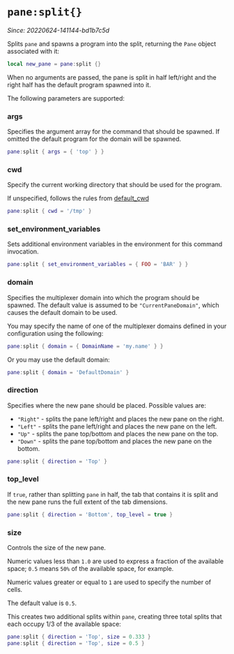 # `pane:split{}`

*Since: 20220624-141144-bd1b7c5d*

Splits `pane` and spawns a program into the split, returning the
`Pane` object associated with it:

```lua
local new_pane = pane:split {}
```

When no arguments are passed, the pane is split in half left/right and the
right half has the default program spawned into it.

The following parameters are supported:

### args

Specifies the argument array for the command that should be spawned.
If omitted the default program for the domain will be spawned.

```lua
pane:split { args = { 'top' } }
```

### cwd

Specify the current working directory that should be used for
the program.

If unspecified, follows the rules from [default_cwd](../config/default_cwd.md)

```lua
pane:split { cwd = '/tmp' }
```

### set_environment_variables

Sets additional environment variables in the environment for
this command invocation.

```lua
pane:split { set_environment_variables = { FOO = 'BAR' } }
```

### domain

Specifies the multiplexer domain into which the program should
be spawned.  The default value is assumed to be `"CurrentPaneDomain"`,
which causes the default domain to be used.

You may specify the name of one of the multiplexer domains
defined in your configuration using the following:

```lua
pane:split { domain = { DomainName = 'my.name' } }
```

Or you may use the default domain:

```lua
pane:split { domain = 'DefaultDomain' }
```

### direction

Specifies where the new pane should be placed.  Possible values are:

* `"Right"` - splits the pane left/right and places the new pane on the right.
* `"Left"` - splits the pane left/right and places the new pane on the left.
* `"Up"` - splits the pane top/bottom and places the new pane on the top.
* `"Down"` - splits the pane top/bottom and places the new pane on the bottom.

```lua
pane:split { direction = 'Top' }
```

### top_level

If `true`, rather than splitting `pane` in half, the tab that contains it
is split and the new pane runs the full extent of the tab dimensions.

```lua
pane:split { direction = 'Bottom', top_level = true }
```

### size

Controls the size of the new pane.

Numeric values less than `1.0` are used to express a fraction of the
available space; `0.5` means `50%` of the available space, for example.

Numeric values greater or equal to `1` are used to specify the number of
cells.

The default value is `0.5`.

This creates two additional splits within `pane`, creating three
total splits that each occupy 1/3 of the available space:

```lua
pane:split { direction = 'Top', size = 0.333 }
pane:split { direction = 'Top', size = 0.5 }
```

